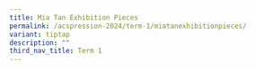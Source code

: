 ```yaml
---
title: Mia Tan Exhibition Pieces
permalink: /acspression-2024/term-1/miatanexhibitionpieces/
variant: tiptap
description: ""
third_nav_title: Term 1
---
```

